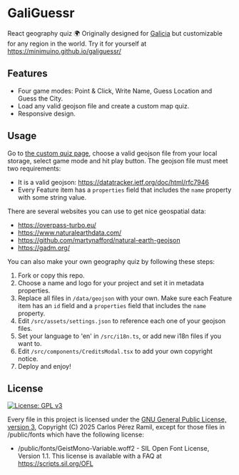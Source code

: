 # GaliGuessr

React geography quiz 🌍 Originally designed for [Galicia](https://en.wikipedia.org/wiki/Galicia_(Spain)) but customizable for any region in the world. Try it for yourself at https://minimuino.github.io/galiguessr/

## Features

- Four game modes: Point & Click, Write Name, Guess Location and Guess the City.
- Load any valid geojson file and create a custom map quiz.
- Responsive design.

## Usage

Go to [the custom quiz page](https://minimuino.github.io/galiguessr/custom-quiz), choose a valid geojson file from your local storage, select game mode and hit play button. The geojson file must meet two requirements:
- It is a valid geojson: https://datatracker.ietf.org/doc/html/rfc7946
- Every Feature item has a `properties` field that includes the `name` property with some string value.

There are several websites you can use to get nice geospatial data:
- https://overpass-turbo.eu/
- https://www.naturalearthdata.com/
- https://github.com/martynafford/natural-earth-geojson
- https://gadm.org/

You can also make your own geography quiz by following these steps:
1. Fork or copy this repo.
2. Choose a name and logo for your project and set it in metadata properties.
3. Replace all files in `/data/geojson` with your own. Make sure each Feature item has an `id` field and a `properties` field that includes the `name` property.
4. Edit `/src/assets/settings.json` to reference each one of your geojson files.
5. Set your language to 'en' in `/src/i18n.ts`, or add new i18n files if you want to.
6. Edit `/src/components/CreditsModal.tsx` to add your own copyright notice.
7. Deploy and enjoy!

## License

[![License: GPL v3](https://img.shields.io/badge/License-GPL%20v3-blue.svg)](https://www.gnu.org/licenses/gpl-3.0)

Every file in this project is licensed under the [GNU General Public License, version 3](https://www.gnu.org/licenses/gpl-3.0), Copyright (C) 2025 Carlos Pérez Ramil, except for those files in /public/fonts which have the following license:
  - /public/fonts/GeistMono-Variable.woff2 - SIL Open Font License, Version 1.1. This license is available with a FAQ at https://scripts.sil.org/OFL
